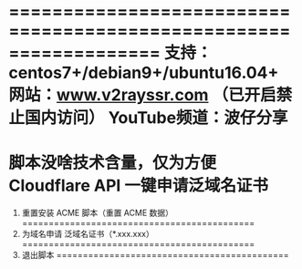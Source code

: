 ==================================================================
支持：centos7+/debian9+/ubuntu16.04+
网站：www.v2rayssr.com （已开启禁止国内访问）
YouTube频道：波仔分享
==================================================================
脚本没啥技术含量，仅为方便 Cloudflare API 一键申请泛域名证书
============================================
 1. 重置安装 ACME 脚本（重置 ACME 数据）
============================================
 2. 为域名申请 泛域名证书（*.xxx.xxx）
============================================
 0. 退出脚本
============================================


